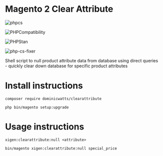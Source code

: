 # Magento 2 Clear Attribute

![phpcs](https://github.com/DominicWatts/ClearAttribute/workflows/phpcs/badge.svg)

![PHPCompatibility](https://github.com/DominicWatts/ClearAttribute/workflows/PHPCompatibility/badge.svg)

![PHPStan](https://github.com/DominicWatts/ClearAttribute/workflows/PHPStan/badge.svg)

![php-cs-fixer](https://github.com/DominicWatts/ClearAttribute/workflows/php-cs-fixer/badge.svg)

Shell script to null product attribute data from database using direct queries - quickly clear down database for specific product attributes

# Install instructions #

`composer require dominicwatts/clearattribute`

`php bin/magento setup:upgrade`

# Usage instructions #

`xigen:clearattribute:null <attribute>`

`bin/magento xigen:clearattribute:null special_price`
